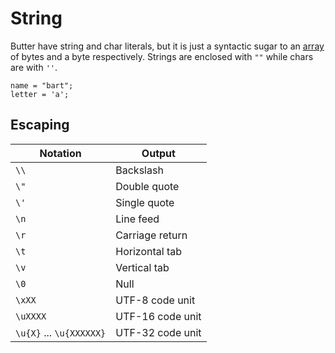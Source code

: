 # String

Butter have string and char literals, but it is just a syntactic sugar to an [array](array.md) of bytes and a byte respectively. Strings are enclosed with `""` while chars are with `''`.

```butter
name = "bart";
letter = 'a';
```

## Escaping

| Notation                 | Output           |
| ------------------------ | ---------------- |
| `\\`                     | Backslash        |
| `\"`                     | Double quote     |
| `\'`                     | Single quote     |
| `\n`                     | Line feed        |
| `\r`                     | Carriage return  |
| `\t`                     | Horizontal tab   |
| `\v`                     | Vertical tab     |
| `\0`                     | Null             |
| `\xXX`                   | UTF-8 code unit  |
| `\uXXXX`                 | UTF-16 code unit |
| `\u{X}` ... `\u{XXXXXX}` | UTF-32 code unit |
